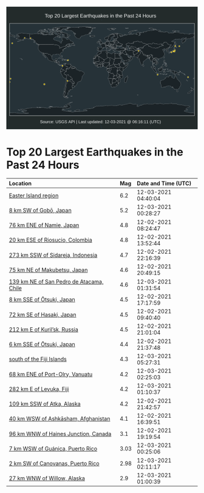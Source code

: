 ![Map](./map.png)

# Top 20 Largest Earthquakes in the Past 24 Hours

| Location | Mag | Date and Time (UTC) |
|:---|:---|:---|
| [Easter Island region](https://earthquake.usgs.gov/earthquakes/eventpage/us6000g8md) | 6.2 | 12-03-2021 04:40:04 |
| [8 km SW of Gobō, Japan](https://earthquake.usgs.gov/earthquakes/eventpage/us6000g8lb) | 5.2 | 12-03-2021 00:28:27 |
| [76 km ENE of Namie, Japan](https://earthquake.usgs.gov/earthquakes/eventpage/us6000g8dw) | 4.8 | 12-02-2021 08:24:47 |
| [20 km ESE of Riosucio, Colombia](https://earthquake.usgs.gov/earthquakes/eventpage/us6000g8g5) | 4.8 | 12-02-2021 13:52:44 |
| [273 km SSW of Sidareja, Indonesia](https://earthquake.usgs.gov/earthquakes/eventpage/us6000g8ki) | 4.7 | 12-02-2021 22:16:39 |
| [75 km NE of Makubetsu, Japan](https://earthquake.usgs.gov/earthquakes/eventpage/us6000g8j5) | 4.6 | 12-02-2021 20:49:15 |
| [139 km NE of San Pedro de Atacama, Chile](https://earthquake.usgs.gov/earthquakes/eventpage/us6000g8lf) | 4.6 | 12-03-2021 01:31:54 |
| [8 km SSE of Ōtsuki, Japan](https://earthquake.usgs.gov/earthquakes/eventpage/us6000g8kf) | 4.5 | 12-02-2021 17:17:59 |
| [72 km SE of Hasaki, Japan](https://earthquake.usgs.gov/earthquakes/eventpage/us6000g8ea) | 4.5 | 12-02-2021 09:40:40 |
| [212 km E of Kuril’sk, Russia](https://earthquake.usgs.gov/earthquakes/eventpage/us6000g8jb) | 4.5 | 12-02-2021 21:01:04 |
| [6 km SSE of Ōtsuki, Japan](https://earthquake.usgs.gov/earthquakes/eventpage/us6000g8k3) | 4.4 | 12-02-2021 21:37:48 |
| [south of the Fiji Islands](https://earthquake.usgs.gov/earthquakes/eventpage/us6000g8mi) | 4.3 | 12-03-2021 05:27:31 |
| [68 km ENE of Port-Olry, Vanuatu](https://earthquake.usgs.gov/earthquakes/eventpage/us6000g8lu) | 4.2 | 12-03-2021 02:25:03 |
| [282 km E of Levuka, Fiji](https://earthquake.usgs.gov/earthquakes/eventpage/us6000g8lp) | 4.2 | 12-03-2021 01:10:37 |
| [109 km SSW of Atka, Alaska](https://earthquake.usgs.gov/earthquakes/eventpage/us6000g8kb) | 4.2 | 12-02-2021 21:42:57 |
| [40 km WSW of Ashkāsham, Afghanistan](https://earthquake.usgs.gov/earthquakes/eventpage/us6000g8hp) | 4.1 | 12-02-2021 16:39:51 |
| [96 km WNW of Haines Junction, Canada](https://earthquake.usgs.gov/earthquakes/eventpage/ak021fg004z6) | 3.1 | 12-02-2021 19:19:54 |
| [7 km WSW of Guánica, Puerto Rico](https://earthquake.usgs.gov/earthquakes/eventpage/pr2021337000) | 3.03 | 12-03-2021 00:25:06 |
| [2 km SW of Canovanas, Puerto Rico](https://earthquake.usgs.gov/earthquakes/eventpage/pr2021337002) | 2.98 | 12-03-2021 02:11:17 |
| [27 km WNW of Willow, Alaska](https://earthquake.usgs.gov/earthquakes/eventpage/ak021fhcph0p) | 2.9 | 12-03-2021 01:00:39 |
